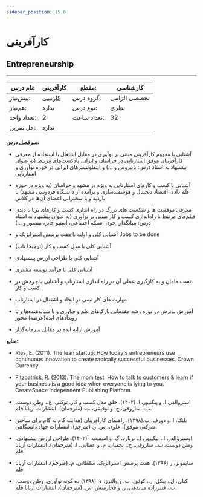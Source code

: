 ```yaml
---
sidebar_position: 15.0
---
```

# کارآفرینی
## Entrepreneurship
_______________________________________________________________________________
| نام درس:    | کارآفرینی                             | مقطع:       | کارشناسی     |
| ----------- | ------------------------------------- | ----------- | ------------ |
| پیش‌نیاز:   | [کاربینی](../mandatory/Internship.md) | گروه درس:   | تخصصی الزامی |
| هم‌نیاز:    | ندارد                                 | نوع درس:    | نظری         |
| تعداد واحد: | 2                                     | تعداد ساعت: | 32           |
| حل تمرین:   |  ندارد                                |             |              |

**سرفصل درس:**


- آشنایی با مفهوم کارآفرینی مبتنی بر نوآوری در مقابل اشتغال با استفاده از معرفی کارآفرینان موفق استارتاپی در خراسان و ایران، پادکست‌های مرتبط (به عنوان پیشنهاد به استاد درس: پاپیروس و ...) و اینفلوئنسرهای ایرانی در حوزه نوآوری و استارتاپی

- آشنایی با کسب و کارهای استارتاپی به ویژه در مشهد و خراسان (به ویژه در حوزه علم داده، اقتصاد دیجیتال و هوشمندسازی و برآمده از دانشگاه فردوسی مشهد) با بازدید و یا سخنرانی اعضای آن‌ها در کلاس

- معرفی موفقیت ها و شکست های بزرگ در راه اندازی کسب و کارهای نوپا  با دیدن فیلم‌های مرتبط با راه‌اندازی کسب و کار مبتنی بر نوآوری (به عنوان پیشنهاد به استاد درس: بنیانگذار، جوی، شبکه اجتماعی، استیو جابز، منصور و ...) 

- آشنایی کلی و اولیه با هفت  پرسش استراتژیک و Jobs to be done

- آشنایی کلی با مدل کسب و کار (ترجیحا ناب)

- آشنایی کلی با طراحی ارزش پیشنهادی

- آشنایی کلی با فرآیند توسعه مشتری

- تست مامان و به کارگیری عملی آن در راه اندازی استارتاپ و آشنایی با چرخش در کسب و کار

- مهارت های کار تیمی در ایجاد و اشتغال در استارتاپ 

- آموزش پذیرش در دوره رشد مقدماتی پارک‌های علم و فناوری و یا شتابدهنده‌ها و یا رویدادهای ایده‌(عرضه) محور

- آموزش ارایه ایده در مقابل سرمایه‌گذار

**منابع:**

- Ries, E. (2011). The lean startup: How today's entrepreneurs use continuous innovation to create radically successful businesses. Crown Currency.

- Fitzpatrick, R. (2013). The mom test: How to talk to customers & learn if your business is a good idea when everyone is lying to you. CreateSpace Independent Publishing Platform.

- استروالدر، ا. و پیگنیور، ا. (۱۴۰۲). خلق مدل کسب و کار. توکلی، غ.، وطن دوست، ب.، ساروقی، ح. و توفیقی، ب. (مترجمان). انتشارات آریانا قلم. 

- بلنک، ا. و دورف، ب.(۱۳۹۸). راهنمای کارآفرینان (هدایت گام به گام برای ساختن شرکتی موفق). علوی، س. ر. (مترجم). انتشارات جهاد دانشگاهی. 

- اوستروالدر، ا.، پیگنیور، ا.، برنارد، گ. و اسمیت، آ(۱۴۰۲). طراحی ارزش پیشنهادی. وطن دوست، ب.، ساروقی، ح.، نجفیان، م. و عطایی، ا. (مترجمان). انتشارات آریانا قلم. 

- سایمونز، ر (۱۳۹۶). هفت پرسش استراتژیک. سلطانی، م. (مترجم). انتشارات آریانا قلم. 

- کیلی، ل.، پیکل، ر.، کوئین، ب. و والترز، ه. (۱۳۹۸) ده گونه نوآوری. وطن دوست، ب.، قنبرزاده میاندهی، ر. و فخارمنش، س. (مترجمان). انتشارات آریانا قلم. 
